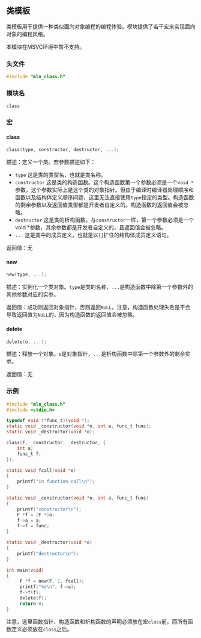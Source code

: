 ## 类模板

类模板用于提供一种类似面向对象编程的编程体验。模块提供了若干宏来实现面向对象的编程风格。

本模块在MSVC环境中暂不支持。



### 头文件

```c
#include "mln_class.h"
```



### 模块名

`class`



### 宏

#### class

```c
class(type, constructor, destructor, ...);
```

描述：定义一个类。宏参数描述如下：

- `type` 这是类的类型名，也就是类名称。
- `constructor` 这是类的构造函数。这个构造函数第一个参数必须是一个`void *`参数，这个参数实际上是这个类的对象指针。但由于编译时编译器处理顺序和函数以及结构体定义顺序问题，这里无法直接使用`type`指定的类型。构造函数的剩余参数以及返回值类型都是开发者自定义的。构造函数的返回值会被忽略。
- `destructor` 这是类的析构函数。与`constructor`一样，第一个参数必须是一个void *参数，其余参数都是开发者自定义的，且返回值会被忽略。
- `...` 这是类中的成员定义，也就是以`{}`扩住的结构体成员定义语句。

返回值：无



#### new

```c
new(type, ...);
```

描述：实例化一个类对象。`type`是类的名称，`...`是构造函数中除第一个参数外的其他参数对应的实参。

返回值：成功则返回对象指针，否则返回`NULL`。注意，构造函数处理失败是不会导致返回值为`NULL`的，因为构造函数的返回值会被忽略。



#### delete

```c
delete(o, ...);
```

描述：释放一个对象。`o`是对象指针，`...`是析构函数中除第一个参数外的剩余实参。

返回值：无



### 示例

```c
#include "mln_class.h"
#include <stdio.h>

typedef void (*func_t)(void *);
static void _constructor(void *o, int a, func_t func);
static void _destructor(void *o);

class(F, _constructor, _destructor, {
    int a;
    func_t f;
});

static void fcall(void *o)
{
    printf("in function call\n");
}

static void _constructor(void *o, int a, func_t func)
{
    printf("constructor\n");
    F *f = (F *)o;
    f->a = a;
    f->f = func;
}

static void _destructor(void *o)
{
    printf("destructor\n");
}

int main(void)
{
     F *f = new(F, 1, fcall);
     printf("%d\n", f->a);
     f->f(f);
     delete(f);
     return 0;
}
```

注意，这里函数指针、构造函数和析构函数的声明必须放在宏`class`前。而所有函数定义必须放在`class`之后。
